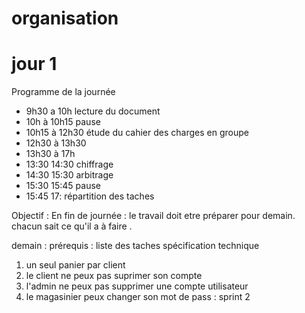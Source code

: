 # organisation

# jour 1

Programme de la journée

- 9h30 a 10h lecture du document
- 10h à 10h15 pause
- 10h15 à 12h30 étude du cahier des charges en groupe
- 12h30 à 13h30
- 13h30 à 17h
- 13:30 14:30 chiffrage
- 14:30 15:30 arbitrage
- 15:30 15:45 pause
- 15:45 17: répartition des taches

Objectif : En fin de journée :
le travail doit etre préparer pour demain.
chacun sait ce qu'il a à faire .

demain :
prérequis : liste des taches
spécification technique




1.  un seul panier par client
1. le client ne peux pas suprimer son compte 
1. l'admin ne peux pas supprimer une compte utilisateur 
1. le magasinier peux changer son mot de pass : sprint 2




